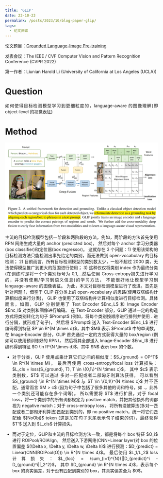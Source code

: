 ```yaml
---
title: 'GLIP'
date: 23-10-23
permalink: /posts/2023/10/blog-paper-glip/
tags:
  - 论文阅读
---
```


<p style="text-align:justify; text-justify:inter-ideograph;"> 论文题目：<a href="https://openaccess.thecvf.com/content/CVPR2022/html/Li_Grounded_Language-Image_Pre-Training_CVPR_2022_paper.html?ref=blog.roboflow.com" target="_blank" title="GLIP">Grounded Language-Image Pre-training</a></p>

发表会议：The IEEE / CVF Computer Vision and Pattern Recognition Conference (CVPR 2022)

第一作者：Liunian Harold Li (University of California at Los Angeles (UCLA))

Question
===

<p style="text-align:justify; text-justify:inter-ideograph;">如何使得目标检测模型学习到更细粒度的，language-aware 的图像理解(即 object-level 的视觉表征)</p>

Method
===

![GLIP architecture](/images/paper_GLIP_architecture.png)

<p style="text-align:justify; text-justify:inter-ideograph;">主流的目标检测模型包括一阶段和两阶段的方法。例如，两阶段的方法首先使用 RPN 网络生成大量的 anchor (predicted box)，
然后对每个 anchor 学习分类器(box classifier)和定位器(box regressor)。
这就存在 3 个问题：1) 使用该架构的目标检测方法只能检测出事先给定的类别，而无法做到 open-vocabulary 的目标检测；
2) 目前而言，所有目标检测模型的类别数太少，一般不超过 2000 类，无法使得模型推广到更大的范围进行使用；
3) 这种仅仅将类别 index 作为最终分类(在训练时是将一个个类别标号为 0,1,...然后使用 Cross-entropy损失进行学习的，并没有使用/学习到语义信息)的学习方法，
不能很好地让模型学习到 language-aware 的图像表征。
为此，本文对目标检测模型进行了改进。首先是针对问题 1，借鉴于 CLIP 在分类上的 open-vocabulary 的思路(使用双塔结构计算相似度进行分类)，
GLIP 也使用了双塔结构并计算相似度进行目标检测。具体而言，如图，GLIP 分别使用了 Text Encoder $Enc_L$ 和 Image Encoder $Enc_I$ 对类别和图像进行编码。
在 Text-Encoder 部分，GLIP 通过一定的构造方式将类别转化为句子 $Prompt$ (例如，将每个类别按顺序进行排列并使用 . 进行分隔，就形成了句子)，
然后将 $Prompt$ 送入 Text-Encoder $Enc_L$ 进行编码得到特征 $P \in R^{M \times d}$，其中 $M$ 表示 $Prompt$ 中的单词数。
在 Image-Encoder 部分，GLIP 首先通过一定的方式获得大量的 box/region (例如可以使用预训练好的 RPN)，
然后将其全部送入 Image-Encoder $Enc_I$ 进行编码得到特征 $O \in R^{N \times d}$，其中 $N$ 表示 box 的个数。</p>

<ul><li><p style="text-align:justify; text-justify:inter-ideograph;">对于分类，GLIP 使用点乘计算它们之间的相似度：$S_{ground} = OP^T$ \in R^{N \times M}。
最后再使用 cross-entropy/focal loss 计算损失：$L_cls = loss(S_{ground}, T), T \in \{0,1\}^{N \times c}$，
其中 $c$ 表示类别数，$T$ 可以通过 多对一匹配或者二部匈牙利算法获得。
可以看到 $S_{ground} \in R^{N \times M}$ 与 $T \in \{0,1\}^{N \times c}$ 并不匹配，通常而言 $M > c$ (因为句子中包括了很多其他的词和符号，如 .，此外一个类别还可能存在多个词等)。
所以需要将 $T$ 进行扩展，对于 focal loss，将一个类别中的所有词都规定为 positive match，并把其他额外的词都视为 negative match；对于 cross-entropy loss，
将所有没被算法(多对一匹配或者二部匈牙利算法)匹配到类别的，即 no positive match，统一将它们匹配给 $[NoObj]$ token (这是加在句子末尾表示句子结束的词)，最终获得 $T'$ 送入到 $L_cls$ 计算损失。</p></li>

<li><p style="text-align:justify; text-justify:inter-ideograph;">而对于定位，GLIP和主流的目标检测方法一致，都是将每个 box 特征 $O_i$ 进行 ROIPool/ROIAlign，
然后送入下游网络(CNN+Linear layer)对 box 的位置偏差 $(\Delta x, \Delta y, \Delta w, \Delta h)$ 进行预测：$D_{predict} = Linear(CNN(ROIPool(O))) \in R^{N \times 4}$。
最后使用 $L_1/L_2$ loss 计算损失：$L_{loc} = \sum_{i=1}^{N}{||D_{predict}^i - D_{ground}^i||_2^2}$，
其中 $D_{ground} \in R^{N \times 4}$，表示每个 box 的真实偏差，对于没有匹配到类别的 box，其真实偏差全为 $0$。</p></li></ul>

